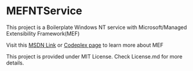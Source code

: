 # MEFNTService
This project is a Boilerplate Windows NT service with Microsoft/Managed Extensibility Framework(MEF)

Visit this [MSDN Link](https://msdn.microsoft.com/en-us/library/dd460648(v=vs.110).aspx) or [Codeplex page](https://mef.codeplex.com/) to learn more about MEF

This project is provided under MIT License. Check License.md for more details.
